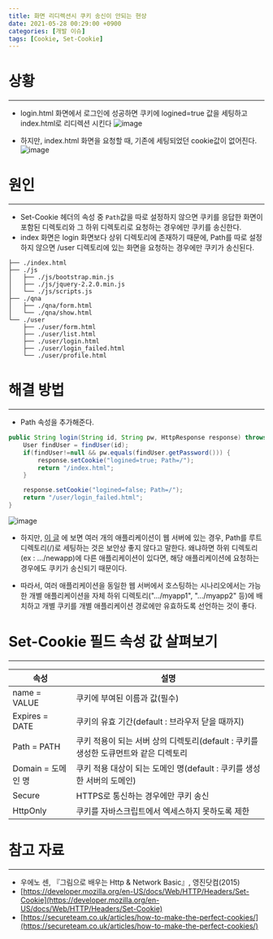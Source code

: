 ```yaml
---
title: 화면 리디렉션시 쿠키 송신이 안되는 현상
date: 2021-05-28 00:29:00 +0900
categories: [개발 이슈]
tags: [Cookie, Set-Cookie]
---
```


# 상황
---
- login.html 화면에서 로그인에 성공하면 쿠키에 logined=true 값을 세팅하고 index.html로 리디렉션 시킨다
![image](https://user-images.githubusercontent.com/64415489/126067313-5d0880e9-3a68-41ad-81bf-c2952b64eeec.png)

- 하지만, index.html 화면을 요청할 때, 기존에 세팅되었던 cookie값이 없어진다.
![image](https://user-images.githubusercontent.com/64415489/126067345-51dae0d2-5025-4c4e-8e52-984372f12152.png)

# 원인
---
- Set-Cookie 헤더의 속성 중 `Path`값을 따로 설정하지 않으면 쿠키를 응답한 화면이 포함된 디렉토리와 그 하위 디렉토리로 요청하는 경우에만 쿠키를 송신한다.
- index 화면은 login 화면보다 상위 디렉토리에 존재하기 때문에, Path를 따로 설정하지 않으면 /user 디렉토리에 있는 화면을 요청하는 경우에만 쿠키가 송신된다.
```
├── ./index.html
├── ./js
│   ├── ./js/bootstrap.min.js
│   ├── ./js/jquery-2.2.0.min.js
│   └── ./js/scripts.js
├── ./qna
│   ├── ./qna/form.html
│   └── ./qna/show.html
└── ./user
    ├── ./user/form.html
    ├── ./user/list.html
    ├── ./user/login.html
    ├── ./user/login_failed.html
    └── ./user/profile.html
```

# 해결 방법
---
- Path 속성을 추가해준다.
```java
public String login(String id, String pw, HttpResponse response) throws IOException {
    User findUser = findUser(id);
    if(findUser!=null && pw.equals(findUser.getPassword())) {
        response.setCookie("logined=true; Path=/");
        return "/index.html";
    }

    response.setCookie("logined=false; Path=/");
    return "/user/login_failed.html";
}
```

![image](https://user-images.githubusercontent.com/64415489/126068394-179a31d0-5865-4872-abfc-e11ff8033ff8.png)

- 하지만, [이 글](https://secureteam.co.uk/articles/how-to-make-the-perfect-cookies/) 에 보면 여러 개의 애플리케이션이 웹 서버에 있는 경우, Path를 루트 디렉토리(/)로 세팅하는 것은
보안상 좋지 않다고 말한다. 왜냐하면 하위 디렉토리(ex : …/newapp)에 다른 애플리케이션이 있다면, 해당 애플리케이션에 요청하는 경우에도 쿠키가 송신되기 때문이다.

- 따라서, 여러 애플리케이션을 동일한 웹 서버에서 호스팅하는 시나리오에서는 가능한 개별 애플리케이션을 자체 하위 디렉토리("…/myapp1", "…/myapp2" 등)에 배치하고
개별 쿠키를 개별 애플리케이션 경로에만 유효하도록 선언하는 것이 좋다.


# Set-Cookie 필드 속성 값 살펴보기
---

|  속성          |   설명         |
|---------------|---------------|
|name = VALUE    | 쿠키에 부여된 이름과 값(필수) |
|Expires = DATE | 쿠키의 유효 기간(default : 브라우저 닫을 때까지) |
|Path = PATH   | 쿠키 적용이 되는 서버 상의 디렉토리(default : 쿠키를 생성한 도큐먼트와 같은 디렉토리 |
|Domain = 도메인 명| 쿠키 적용 대상이 되는 도메인 명(default : 쿠키를 생성한 서버의 도메인) |
|Secure| HTTPS로 통신하는 경우에만 쿠키 송신|
|HttpOnly| 쿠키를 자바스크립트에서 엑세스하지 못하도록 제한 |


# 참고 자료
---
- 우에노 센, 『그림으로 배우는 Http & Network Basic』, 영진닷컴(2015)
- [https://developer.mozilla.org/en-US/docs/Web/HTTP/Headers/Set-Cookie](https://developer.mozilla.org/en-US/docs/Web/HTTP/Headers/Set-Cookie)
- [https://secureteam.co.uk/articles/how-to-make-the-perfect-cookies/](https://secureteam.co.uk/articles/how-to-make-the-perfect-cookies/)
